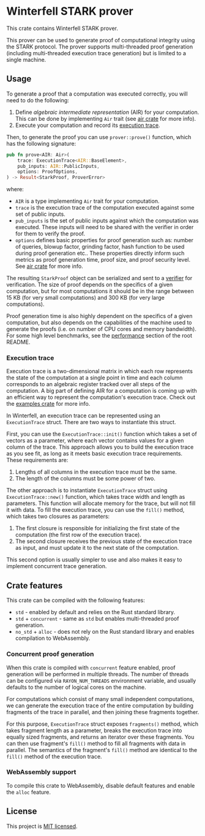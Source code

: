 # Winterfell STARK prover
This crate contains Winterfell STARK prover.

This prover can be used to generate proof of computational integrity using the STARK protocol. The prover supports multi-threaded proof generation (including multi-threaded execution trace generation) but is limited to a single machine.

## Usage
To generate a proof that a computation was executed correctly, you will need to do the following:

1. Define *algebraic intermediate representation* (AIR) for your computation. This can be done by implementing `Air` trait (see [air crate](../air) for more info).
2. Execute your computation and record its [execution trace](#Execution-trace).

Then, to generate the proof you can use `prover::prove()` function, which has the following signature:
```Rust
pub fn prove<AIR: Air>(
    trace: ExecutionTrace<AIR::BaseElement>,
    pub_inputs: AIR::PublicInputs,
    options: ProofOptions,
) -> Result<StarkProof, ProverError>
```
where:

* `AIR` is a type implementing `Air` trait for your computation.
* `trace` is the execution trace of the computation executed against some set of public inputs.
* `pub_inputs` is the set of public inputs against which the computation was executed. These inputs will need to be shared with the verifier in order for them to verify the proof.
* `options` defines basic properties for proof generation such as: number of queries, blowup factor, grinding factor, hash function to be used during proof generation etc.. These properties directly inform such metrics as proof generation time, proof size, and proof security level. See [air crate](../air) for more info.

The resulting `StarkProof` object can be serialized and sent to a [verifier](../verifier) for verification. The size of proof depends on the specifics of a given computation, but for most computations it should be in the range between 15 KB (for very small computations) and 300 KB (for very large computations).

Proof generation time is also highly dependent on the specifics of a given computation, but also depends on the capabilities of the machine used to generate the proofs (i.e. on number of CPU cores and memory bandwidth). For some high level benchmarks, see the [performance](..#Performance) section of the root README.

### Execution trace
Execution trace is a two-dimensional matrix in which each row represents the state of the computation at a single point in time and each column corresponds to an algebraic register tracked over all steps of the computation. A big part of defining AIR for a computation is coming up with an efficient way to represent the computation's execution trace. Check out the [examples crate](../examples) for more info.

In Winterfell, an execution trace can be represented using an `ExecutionTrace` struct. There are two ways to instantiate this struct.

First, you can use the `ExecutionTrace::init()` function which takes a set of vectors as a parameter, where each vector contains values for a given column of the trace. This approach allows you to build the execution trace as you see fit, as long as it meets basic execution trace requirements. These requirements are:

1. Lengths of all columns in the execution trace must be the same.
2. The length of the columns must be some power of two.

The other approach is to instantiate `ExecutionTrace` struct using `ExecutionTrace::new()` function, which takes trace width and length as parameters. This function will allocate memory for the trace, but will not fill it with data. To fill the execution trace, you can use the `fill()` method, which takes two closures as parameters:

1. The first closure is responsible for initializing the first state of the computation (the first row of the execution trace).
2. The second closure receives the previous state of the execution trace as input, and must update it to the next state of the computation.

This second option is usually simpler to use and also makes it easy to implement concurrent trace generation.

## Crate features
This crate can be compiled with the following features:

* `std` - enabled by default and relies on the Rust standard library.
* `std` + `concurrent` - same as `std` but enables multi-threaded proof generation.
* `no_std` + `alloc` - does not rely on the Rust standard library and enables compilation to WebAssembly.

### Concurrent proof generation
When this crate is compiled with `concurrent` feature enabled, proof generation will be performed in multiple threads. The number of threads can be configured via `RAYON_NUM_THREADS` environment variable, and usually defaults to the number of logical cores on the machine.

For computations which consist of many small independent computations, we can generate the execution trace of the entire computation by building fragments of the trace in parallel, and then joining these fragments together.

For this purpose, `ExecutionTrace` struct exposes `fragments()` method, which takes fragment length as a parameter, breaks the execution trace into equally sized fragments, and returns an iterator over these fragments. You can then use fragment's `fill()` method to fill all fragments with data in parallel. The semantics of the fragment's `fill()` method are identical to the `fill()` method of the execution trace.

### WebAssembly support
To compile this crate to WebAssembly, disable default features and enable the `alloc` feature.

License
-------

This project is [MIT licensed](../LICENSE).